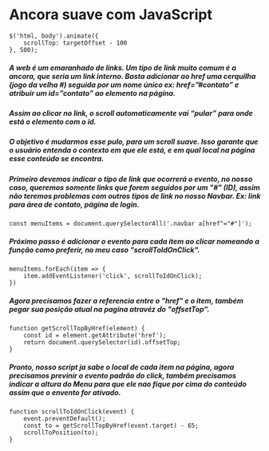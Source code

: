 # Ancora suave com JavaScript




```
$('html, body').animate({
    scrollTop: targetOffset - 100
}, 500);
```


##### A web é um emaranhado de links. Um tipo de link muito comum é a ancora, que seria um link interno. Basta adicionar ao href uma cerquilha (jogo da velha #) seguida por um nome único ex: href=”#contato” e atribuir um id=”contato” ao elemento na página.

##### Assim ao clicar no link, o scroll automaticamente vai “pular” para onde está o elemento com o id.

##### O objetivo é mudarmos esse pulo, para um scroll suave. Isso garante que o usuário entenda o contexto em que ele está, e em qual local na página esse conteúdo se encontra.


##### Primeiro devemos indicar o tipo de link que ocorrerá o evento, no nosso caso, queremos somente links que forem seguidos por um "#" (ID), assim não teremos problemas com outros tipos de link no nosso Navbar. Ex: link para área de contato, página de login.

```
const menuItems = document.querySelectorAll('.navbar a[href^="#"]');
```
##### Próximo passo é adicionar o evento para cada item ao clicar nomeando a função como preferir, no meu caso "scrollToIdOnClick".  

```
menuItems.forEach(item => {
    item.addEventListener('click', scrollToIdOnClick);
})
```

##### Agora precisamos fazer a referencia entre o "href" e o item, também pegar sua posição atual na pagina atravéz do "offsetTop". 

```
function getScrollTopByHref(element) {
    const id = element.getAttribute('href');
    return document.querySelector(id).offsetTop;
}
```

##### Pronto, nosso script ja sabe o local de cada item na página, agora precisamos previnir o evento padrão do click, também precisamos indicar a altura do Menu para que ele nao fique por cima do conteúdo assim que o envento for ativado.

```
function scrollToIdOnClick(event) {
    event.preventDefault();
    const to = getScrollTopByHref(event.target) - 65;
    scrollToPosition(to);
}
```
